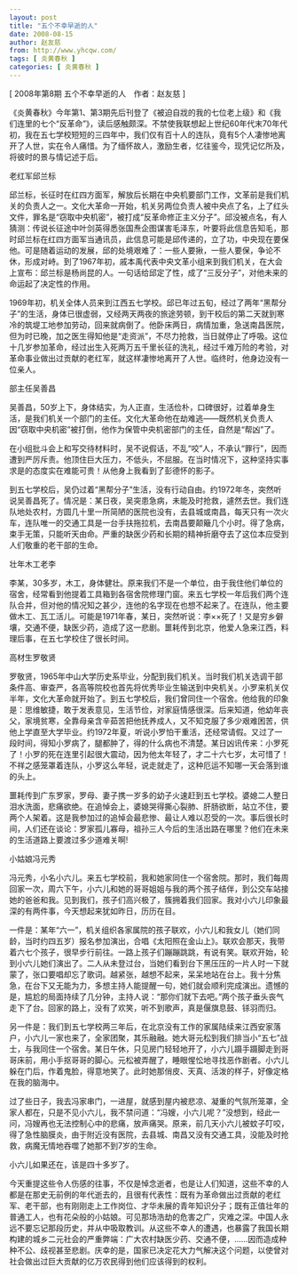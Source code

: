 ```yaml
---
layout: post
title: "五个不幸早逝的人"
date: 2008-08-15
author: 赵友慈
from: http://www.yhcqw.com/
tags: [ 炎黄春秋 ]
categories: [ 炎黄春秋 ]
---
```



[ 2008年第8期 五个不幸早逝的人　作者：赵友慈 ]


《炎黄春秋》今年第1、第3期先后刊登了《被迫自戕的我的七位老上级》和《我们连里的七个“反革命”》，读后感触颇深。不禁使我联想起上世纪60年代末70年代初，我在五七学校短短的三四年中，我们仅有百十人的连队，竟有5个人凄惨地离开了人世，实在令人痛惜。为了缅怀故人，激励生者，忆往鉴今，现凭记忆所及，将彼时的景与情记述于后。

老红军邱兰标


邱兰标，长征时在红四方面军，解放后长期在中央机要部门工作，文革前是我们机关的负责人之一。文化大革命一开始，机关另两位负责人被中央点了名，上了红头文件，罪名是“窃取中央机密”，被打成“反革命修正主义分子”。邱没被点名，有人猜测：传说长征途中叶剑英得悉张国焘企图谋害毛泽东，叶要将此信息告知毛，那时邱兰标在红四方面军当通讯员，此信息可能是邱传递的，立了功，中央现在要保他。可是随着运动的发展，邱的处境艰难了：一些人要揪，一些人要保，争论不休，形成对峙。到了1967年初，戚本禹代表中央文革小组来到我们机关，在大会上宣布：邱兰标是杨尚昆的人。一句话给邱定了性，成了“三反分子”，对他未来的命运起了决定性的作用。


1969年初，机关全体人员来到江西五七学校。邱已年过五旬，经过了两年“黑帮分子”的生活，身体已很虚弱，又经两天两夜的旅途劳顿，到干校后的第二天就到寒冷的筑堤工地参加劳动，回来就病倒了。他卧床两日，病情加重，急送南昌医院，但为时已晚，加之医生得知他是“走资派”，不尽力抢救，当日就停止了呼吸。这位十几岁参加革命，经过出生入死两万五千里长征的洗礼，经过千难万险的考验，对革命事业做出过贡献的老红军，就这样凄惨地离开了人世。临终时，他身边没有一位亲人。

部主任吴善昌


吴善昌，50岁上下，身体结实，为人正直，生活俭朴，口碑很好，过着单身生活，是我们机关一个部门的主任。文化大革命他在劫难逃——既然机关负责人因“窃取中央机密”被打倒，他作为保管中央机密部门的主任，自然是“帮凶”了。


在小组批斗会上和写交待材料时，吴不说假话，不乱“咬”人，不承认“罪行”，因而遭到严厉斥责。他顶住巨大压力，不低头，不屈服。在当时情况下，这种坚持实事求是的态度实在难能可贵！从他身上我看到了彭德怀的影子。


到五七学校后，吴仍过着“黑帮分子”生活，没有行动自由。约1972年冬，突然听说吴善昌死了。情况是：某日夜，吴突患急病，未能及时抢救，遽然去世。我们连队地处农村，方圆几十里一所简陋的医院也没有，去县城或南昌，每天只有一次火车，连队唯一的交通工具是一台手扶拖拉机，去南昌要颠簸几个小时。得了急病，束手无策，只能听天由命。严重的缺医少药和长期的精神折磨夺去了这位本应受到人们敬重的老干部的生命。

壮年木工老李


李某，30多岁，木工，身体健壮。原来我们不是一个单位，由于我住他们单位的宿舍，经常看到他提着工具箱到各宿舍院修理门窗。来五七学校一年后我们两个连队合并，但对他的情况知之甚少，连他的名字现在也想不起来了。在连队，他主要做木工、瓦工活儿。可能是1971年春，某日，突然听说：李××死了！又是穷乡僻壤，交通不便，缺医少药，造成了这一悲剧。噩耗传到北京，他爱人急来江西，料理后事，在五七学校住了很长时间。

高材生罗敬贤


罗敬贤，1965年中山大学历史系毕业，分配到我们机关。当时我们机关选调干部条件高、审查严，各高等院校也首先将优秀毕业生输送到中央机关。小罗来机关仅半年，文化大革命就开始了。到五七学校后，我们曾同住一个宿舍。他给我的印象是：思维敏捷，敢于发表意见，生活节俭，对家庭情感很深。后来知道，他幼年丧父，家境贫寒，全靠母亲含辛茹苦把他抚养成人，又不知克服了多少艰难困苦，供他上学直至大学毕业。约1972年夏，听说小罗怕干重活，还经常请假。又过了一段时间，得知小罗病了，腿都肿了，得的什么病也不清楚。某日凶讯传来：小罗死了！小罗的死在连里引起很大震动，因为他太年轻了，才二十六七岁，太可惜了！不祥之感笼罩着连队，小罗这么年轻，说走就走了，这种厄运不知哪一天会落到谁的头上。


噩耗传到广东罗家，罗母、妻子携一岁多的幼子火速赶到五七学校。婆媳二人整日泪水洗面，悲痛欲绝。在追悼会上，婆媳哭得撕心裂肺、肝肠欲断，站立不住，要两个人架着。这是我参加过的追悼会最悲惨、最让人难以忍受的一次。事后很长时间，人们还在谈论：罗家孤儿寡母，祖孙三人今后的生活出路在哪里？他们在未来的生活道路上要渡过多少道难关啊!

小姑娘冯元秀


冯元秀，小名小六儿。来五七学校前，我和她家同住一个宿舍院。那时，我们每周回家一次，周六下午，小六儿和她的哥哥姐姐与我的两个孩子结伴，到公交车站接她的爸爸和我。见到我们，孩子们高兴极了，簇拥着我们回家。我对小六儿印象最深的有两件事，今天想起来犹如昨日，历历在目。


一件是：某年“六一”，机关组织各家属院的孩子联欢，小六儿和我女儿（她们同龄，当时约四五岁）报名参加演出，合唱《太阳照在金山上》。联欢会那天，我带着六七个孩子，很早步行前往。一路上孩子们蹦蹦跳跳，有说有笑。联欢开始，轮到小六儿她们演出了。二人从未登过台，当她们看到台下黑压压的一片人时一下就蒙了，张口要唱却忘了歌词。越紧张，越想不起来，呆呆地站在台上。我十分焦急，在台下又无能为力，多想主持人能提醒一句，她们就会顺利完成演出。遗憾的是，尴尬的局面持续了几分钟，主持人说：“那你们就下去吧。”两个孩子垂头丧气走下了台。回家的路上，没有了欢笑，听不到歌声，真是偃旗息鼓、铩羽而归。


另一件是：我们到五七学校两三年后，在北京没有工作的家属陆续来江西安家落户，小六儿一家也来了，全家团聚，其乐融融。她大哥元松到我们排当小“五七”战士，与我同住一个宿舍。某日午休，只见房门轻轻地开了，小六儿蹑手蹑脚走到哥哥床前，用小手抠哥哥的脚心。元松被弄醒了，睡眼惺忪地寻找恶作剧者。小六儿躲在门后，作着鬼脸，得意地笑了。此时她那俏皮、天真、活泼的样子，好像定格在我的脑海中。


过了些日子，我去冯家串门，一进屋，就感到屋内被悲凉、凝重的气氛所笼罩，全家人都在，只是不见小六儿，我不禁问道：“冯嫂，小六儿呢？”没想到，经此一问，冯嫂再也无法控制心中的悲痛，放声痛哭。原来，前几天小六儿被蚊子叮咬，得了急性脑膜炎，由于附近没有医院，去县城、南昌又没有交通工具，没能及时抢救，病魔无情地吞噬了她那不到7岁的生命。

小六儿如果还在，该是四十多岁了。


今天重提这些令人伤感的往事，不仅是悼念逝者，也是让人们知道，这些不幸的人都是在那史无前例的年代逝去的，且很有代表性：既有为革命做出过贡献的老红军、老干部，也有刚刚走上工作岗位、才华未展的青年知识分子；既有正值壮年的普通工人，也有花朵般的小姑娘。可见那场浩劫的危害之广，灾难之深。中国人永远不要忘记那段历史，并从中吸取教训。从这些不幸人的遭遇，也暴露了我国长期构建的城乡二元社会的严重弊端：广大农村缺医少药、交通不便，……因而造成种种不公、歧视甚至悲剧。庆幸的是，国家已决定花大力气解决这个问题，以使曾对社会做出过巨大贡献的亿万农民得到他们应该得到的权利。



